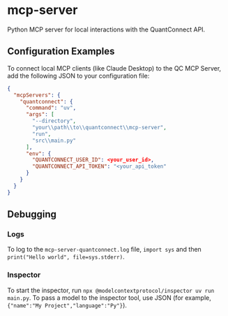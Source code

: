 # mcp-server
Python MCP server for local interactions with the QuantConnect API. 


## Configuration Examples
To connect local MCP clients (like Claude Desktop) to the QC MCP Server, add the following JSON to your configuration file:
```json
{
  "mcpServers": {
    "quantconnect": {
      "command": "uv",
      "args": [
        "--directory",
        "your\\path\\to\\quantconnect\\mcp-server",
        "run",
        "src\\main.py"
      ],
      "env": {
        "QUANTCONNECT_USER_ID": <your_user_id>,
        "QUANTCONNECT_API_TOKEN": "<your_api_token"
      }
    }
  }
}
```

## Debugging

### Logs
 To log to the `mcp-server-quantconnect.log` file, `import sys` and then `print("Hello world", file=sys.stderr)`.

### Inspector
 To start the inspector, run `npx @modelcontextprotocol/inspector uv run main.py`.
 To pass a model to the inspector tool, use JSON (for example, `{"name":"My Project","language":"Py"}`).
